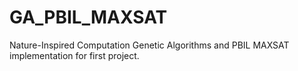 # GA_PBIL_MAXSAT
Nature-Inspired Computation Genetic Algorithms and PBIL MAXSAT implementation for first project.
